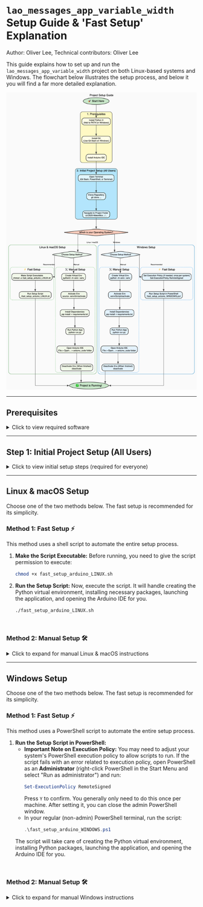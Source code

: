 # `lao_messages_app_variable_width` Setup Guide & 'Fast Setup' Explanation
Author: Oliver Lee, Technical contributors: Oliver Lee

This guide explains how to set up and run the `lao_messages_app_variable_width` project on both Linux-based systems and Windows. The flowchart below illustrates the setup process, and below it you will find a far more detailed explanation.

![Flowchart of setup process](./lao_messages_app_variable_width/assets/Visual_setup_guide.png "The setup process")

---

## **Prerequisites**

<details>
<summary>Click to view required software</summary>

Before you begin, please ensure you have the following software installed on your system.

* **Python 3:** Required to run the application's backend scripts.
    * Download from the official [Python website](https://www.python.org/downloads/).
    * **Windows Users:** During installation, make sure to check the box that says **"Add Python to PATH"**. This is crucial for Python commands to work correctly from your terminal.

* **Git:** Needed to clone the project repository from GitHub.
    * Install from the official [Git website](https://git-scm.com/downloads).
    * **Windows Users:** We recommend using **Git Bash**, which is included with the Git for Windows installation. It provides a Linux-like command-line environment that's often easier for Git operations.

* **Arduino IDE:** Required to upload the generated code to your Arduino board.
    * Download from the official [Arduino Software page](https://www.arduino.cc/en/software). Make sure to choose the correct version for your operating system.
</details>

---

## **Step 1: Initial Project Setup (All Users)**

<details>
<summary>Click to view initial setup steps (required for everyone)</summary>

These first three steps are required for **all operating systems** and both setup methods.

1.  **Open Your Terminal**
    * On Windows, we recommend opening **Git Bash** or **PowerShell**. You can usually find them by searching in your Start Menu.
    * On macOS or Linux, open your standard **Terminal** application (e.g., from Applications > Utilities on macOS, or your distribution's applications menu on Linux).

2.  **Clone the Repository**
    Navigate to a suitable directory where you want to store the project (e.g., your Documents or Desktop folder), then run the following command. This downloads the entire project from GitHub to your local machine.
    ```bash
    git clone [https://github.com/Technology-for-the-Poorest-Billion/2025-MakerBox-Bytecode.git](https://github.com/Technology-for-the-Poorest-Billion/2025-MakerBox-Bytecode.git)
    ```

3.  **Navigate to the Project Folder**
    Once cloned, change your current directory into the specific project folder using this command:
    ```bash
    cd 2025-MakerBox-Bytecode/lao_messages_app_variable_width
    ```
    This ensures all subsequent commands are run from the correct location within the project.
</details>

---

## **Linux & macOS Setup**

Choose one of the two methods below. The fast setup is recommended for its simplicity.

### Method 1: Fast Setup ⚡

This method uses a shell script to automate the entire setup process.

1.  **Make the Script Executable:**
    Before running, you need to give the script permission to execute:
    ```bash
    chmod +x fast_setup_arduino_LINUX.sh
    ```

2.  **Run the Setup Script:**
    Now, execute the script. It will handle creating the Python virtual environment, installing necessary packages, launching the application, and opening the Arduino IDE for you.
    ```bash
    ./fast_setup_arduino_LINUX.sh
    ```

<br>

### Method 2: Manual Setup 🛠️

<details>
<summary>Click to expand for manual Linux & macOS instructions</summary>

For those who prefer a step-by-step approach, follow these instructions.

1.  **Create a Python Virtual Environment:**
    It's good practice to create a virtual environment to isolate the project's Python dependencies from your system-wide Python installation. This prevents conflicts.
    ```bash
    python3 -m venv .venv
    ```
    This command creates a new folder named `.venv` in your current directory, containing a private Python environment.

2.  **Activate the Virtual Environment:**
    You need to "activate" this environment so that your terminal uses its Python and installed packages instead of your system's.
    ```bash
    source .venv/bin/activate
    ```
    Your terminal prompt should change (e.g., `(.venv) your_username@your_machine:~/your_project$`) indicating the virtual environment is active.

3.  **Install Python Dependencies:**
    With the virtual environment active, install all required Python libraries listed in `requirements.txt`.
    ```bash
    pip install -r requirements.txt
    ```
    This command reads the `requirements.txt` file and downloads/installs all specified packages into your `.venv` environment.

4.  **Run the Python Application:**
    Now you can start the main Python application.
    ```bash
    python run.py
    ```
    This command executes the `run.py` script, which is the core of the `lao_messages_app_variable_width` project.

5.  **Launch Arduino IDE:**
    * Open the **Arduino IDE** application manually.
    * Go to `File > Open...` and navigate to the project's `arduino_code` folder (e.g., `2025-MakerBox-Bytecode/lao_messages_app_variable_width/arduino_code`).
    * Open the main sketch file: `arduino_code.ino`. This is where the Arduino code generated by the Python application will be uploaded.

6.  **Deactivate Virtual Environment:**
    When you're finished working on the project, you can exit the virtual environment to return to your regular system terminal environment.
    ```bash
    deactivate
    ```
</details>

---

## **Windows Setup**

Choose one of the two methods below. The fast setup is recommended for its simplicity.

### Method 1: Fast Setup ⚡

This method uses a PowerShell script to automate the entire setup process.

1.  **Run the Setup Script in PowerShell:**
    * **Important Note on Execution Policy:** You may need to adjust your system's PowerShell execution policy to allow scripts to run. If the script fails with an error related to execution policy, open PowerShell as an **Administrator** (right-click PowerShell in the Start Menu and select "Run as administrator") and run:
        ```powershell
        Set-ExecutionPolicy RemoteSigned
        ```
        Press `Y` to confirm. You generally only need to do this once per machine. After setting it, you can close the admin PowerShell window.
    * In your regular (non-admin) PowerShell terminal, run the script:
        ```powershell
        .\fast_setup_arduino_WINDOWS.ps1
        ```
    The script will take care of creating the Python virtual environment, installing Python packages, launching the application, and opening the Arduino IDE for you.

<br>

### Method 2: Manual Setup 🛠️

<details>
<summary>Click to expand for manual Windows instructions</summary>

For those who prefer a step-by-step approach, follow these instructions.

1.  **Create a Python Virtual Environment:**
    It's good practice to create a virtual environment to isolate the project's Python dependencies from your system-wide Python installation. This prevents conflicts.
    ```bash
    python -m venv .venv
    ```
    This command creates a new folder named `.venv` in your current directory, containing a private Python environment.

2.  **Activate the Virtual Environment:**
    You need to "activate" this environment so that your terminal uses its Python and installed packages instead of your system's.
    * In **Git Bash** or **PowerShell**:
        ```bash
        source .venv/Scripts/activate
        ```
    * In **Windows Command Prompt (CMD)**:
        ```cmd
        .\.venv\Scripts\activate
        ```
    Your command prompt should change (e.g., `(.venv) C:\your_project>`) indicating the virtual environment is active.

3.  **Install Python Dependencies:**
    With the virtual environment active, install all required Python libraries listed in `requirements.txt`.
    ```bash
    pip install -r requirements.txt
    ```
    This command reads the `requirements.txt` file and downloads/installs all specified packages into your `.venv` environment.

4.  **Run the Python Application:**
    Now you can start the main Python application.
    ```bash
    python run.py
    ```
    This command executes the `run.py` script, which is the core of the `lao_messages_app_variable_width` project.

5.  **Launch Arduino IDE:**
    * Open the **Arduino IDE** application manually.
    * Go to `File > Open...` and navigate to the project's `arduino_code` folder (e.g., `2025-MakerBox-Bytecode\lao_messages_app_variable_width\arduino_code`).
    * Open the main sketch file: `arduino_code.ino`. This is where the Arduino code generated by the Python application will be uploaded.

6.  **Deactivate Virtual Environment:**
    When you're finished working on the project, you can exit the virtual environment to return to your regular system terminal environment.
    ```bash
    deactivate
    ```
</details>